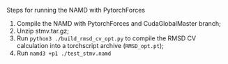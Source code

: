 Steps for running the NAMD with PytorchForces

1. Compile the NAMD with PytorchForces and CudaGlobalMaster branch;
2. Unzip stmv.tar.gz;
3. Run `python3 ./build_rmsd_cv_opt.py` to compile the RMSD CV calculation into a torchscript archive (`RMSD_opt.pt`);
4. Run `namd3 +p1 ./test_stmv.namd`
